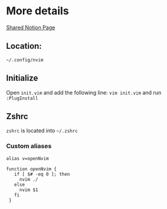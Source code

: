 # More details

[Shared Notion Page](https://www.notion.so/Configure-Nvim-738eb48729e14819aeeb302c4e347ce1)

## Location:

`~/.config/nvim`

## Initialize

Open `init.vim` and add the following line:
`vim init.vim` and run `:PlugInstall`

## Zshrc

`zshrc` is located into `~/.zshrc`

### Custom aliases

```
alias v=openNvim

function openNvim {
   if [ $# -eq 0 ]; then
     nvim ./
   else
     nvim $1
   fi
 }
```
